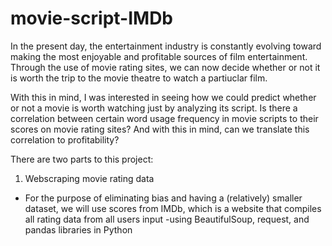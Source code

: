 # movie-script-IMDb
In the present day, the entertainment industry is constantly evolving toward making the most enjoyable and profitable sources of film entertainment. Through the use of movie rating sites, we can now decide whether or not it is worth the trip to the movie theatre to watch a partiuclar film.

With this in mind, I was interested in seeing how we could predict whether or not a movie is worth watching just by analyzing its script.
Is there a correlation between certain word usage frequency in movie scripts to their scores on movie rating sites? And with this in mind, can we translate this correlation to profitability?



There are two parts to this project:

1. Webscraping movie rating data
  - For the purpose of eliminating bias and having a (relatively) smaller dataset, we will use scores from IMDb, which is a website that compiles all rating data from all users input
  -using BeautifulSoup, request, and pandas libraries in Python

